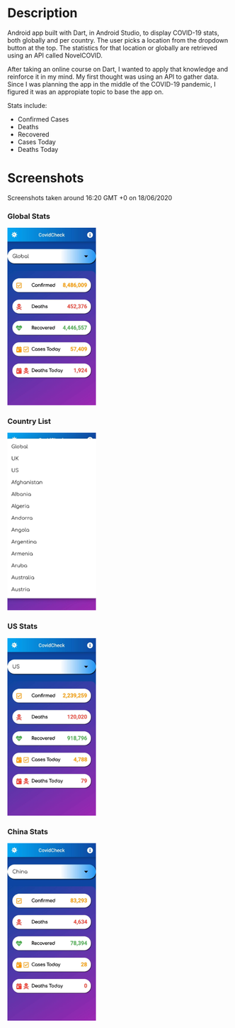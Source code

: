 # Description

Android app built with Dart, in Android Studio, to display COVID-19 stats, both globally and per country. The user picks a location from the dropdown button at the top. The statistics for that location or globally are retrieved using an API called NovelCOVID. 

After taking an online course on Dart, I wanted to apply that knowledge and reinforce it in my mind. My first thought was using an API to gather data. Since I was planning the app in the middle of the COVID-19 pandemic, I figured it was an appropiate topic to base the app on.

Stats include: 

- Confirmed Cases
- Deaths
- Recovered 
- Cases Today
- Deaths Today

# Screenshots

Screenshots taken around 16:20 GMT +0 on 18/06/2020

<h3>Global Stats</h3>
<img src="Screenshots/globalstats.jpg" alt="Global COVID-19 Stats" width="200" height="400">

<h3>Country List</h3>
<img src="Screenshots/countrylist.jpg" alt="Country List" width="200" height="400">

<h3>US Stats</h3>
<img src="Screenshots/usstats.jpg" alt="US COVID-19 Stats" width="200" height="400">

<h3>China Stats</h3>
<img src="Screenshots/chinastats.jpg" alt="China COVID-19 Stats" width="200" height="400">
